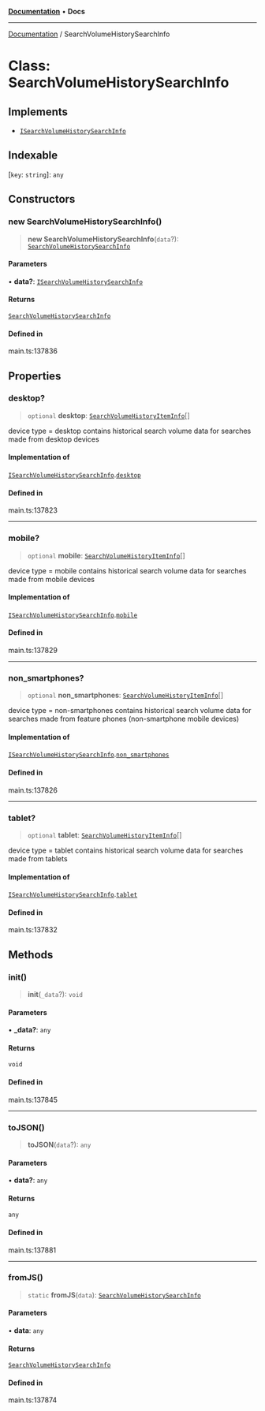 [**Documentation**](../README.md) • **Docs**

***

[Documentation](../README.md) / SearchVolumeHistorySearchInfo

# Class: SearchVolumeHistorySearchInfo

## Implements

- [`ISearchVolumeHistorySearchInfo`](../interfaces/ISearchVolumeHistorySearchInfo.md)

## Indexable

 \[`key`: `string`\]: `any`

## Constructors

### new SearchVolumeHistorySearchInfo()

> **new SearchVolumeHistorySearchInfo**(`data`?): [`SearchVolumeHistorySearchInfo`](SearchVolumeHistorySearchInfo.md)

#### Parameters

• **data?**: [`ISearchVolumeHistorySearchInfo`](../interfaces/ISearchVolumeHistorySearchInfo.md)

#### Returns

[`SearchVolumeHistorySearchInfo`](SearchVolumeHistorySearchInfo.md)

#### Defined in

main.ts:137836

## Properties

### desktop?

> `optional` **desktop**: [`SearchVolumeHistoryItemInfo`](SearchVolumeHistoryItemInfo.md)[]

device type = desktop
contains historical search volume data for searches made from desktop devices

#### Implementation of

[`ISearchVolumeHistorySearchInfo`](../interfaces/ISearchVolumeHistorySearchInfo.md).[`desktop`](../interfaces/ISearchVolumeHistorySearchInfo.md#desktop)

#### Defined in

main.ts:137823

***

### mobile?

> `optional` **mobile**: [`SearchVolumeHistoryItemInfo`](SearchVolumeHistoryItemInfo.md)[]

device type = mobile
contains historical search volume data for searches made from mobile devices

#### Implementation of

[`ISearchVolumeHistorySearchInfo`](../interfaces/ISearchVolumeHistorySearchInfo.md).[`mobile`](../interfaces/ISearchVolumeHistorySearchInfo.md#mobile)

#### Defined in

main.ts:137829

***

### non\_smartphones?

> `optional` **non\_smartphones**: [`SearchVolumeHistoryItemInfo`](SearchVolumeHistoryItemInfo.md)[]

device type = non-smartphones
contains historical search volume data for searches made from feature phones (non-smartphone mobile devices)

#### Implementation of

[`ISearchVolumeHistorySearchInfo`](../interfaces/ISearchVolumeHistorySearchInfo.md).[`non_smartphones`](../interfaces/ISearchVolumeHistorySearchInfo.md#non_smartphones)

#### Defined in

main.ts:137826

***

### tablet?

> `optional` **tablet**: [`SearchVolumeHistoryItemInfo`](SearchVolumeHistoryItemInfo.md)[]

device type = tablet
contains historical search volume data for searches made from tablets

#### Implementation of

[`ISearchVolumeHistorySearchInfo`](../interfaces/ISearchVolumeHistorySearchInfo.md).[`tablet`](../interfaces/ISearchVolumeHistorySearchInfo.md#tablet)

#### Defined in

main.ts:137832

## Methods

### init()

> **init**(`_data`?): `void`

#### Parameters

• **\_data?**: `any`

#### Returns

`void`

#### Defined in

main.ts:137845

***

### toJSON()

> **toJSON**(`data`?): `any`

#### Parameters

• **data?**: `any`

#### Returns

`any`

#### Defined in

main.ts:137881

***

### fromJS()

> `static` **fromJS**(`data`): [`SearchVolumeHistorySearchInfo`](SearchVolumeHistorySearchInfo.md)

#### Parameters

• **data**: `any`

#### Returns

[`SearchVolumeHistorySearchInfo`](SearchVolumeHistorySearchInfo.md)

#### Defined in

main.ts:137874

